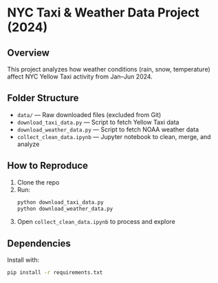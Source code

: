 # NYC Taxi & Weather Data Project (2024)

## Overview

This project analyzes how weather conditions (rain, snow, temperature) affect NYC Yellow Taxi activity from Jan–Jun 2024.

## Folder Structure

- `data/` — Raw downloaded files (excluded from Git)
- `download_taxi_data.py` — Script to fetch Yellow Taxi data
- `download_weather_data.py` — Script to fetch NOAA weather data
- `collect_clean_data.ipynb` — Jupyter notebook to clean, merge, and analyze

## How to Reproduce

1. Clone the repo
2. Run:
   ```bash
   python download_taxi_data.py
   python download_weather_data.py
   ```
3. Open `collect_clean_data.ipynb` to process and explore

## Dependencies

Install with:

```bash
pip install -r requirements.txt

```
